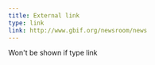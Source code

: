 ```yaml
---
title: External link
type: link
link: http://www.gbif.org/newsroom/news
---
```


Won't be shown if type link